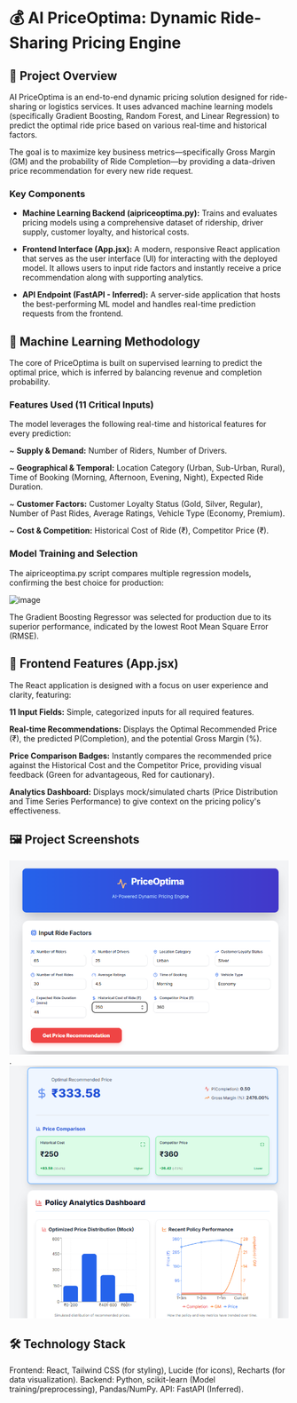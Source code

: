 # 💰 AI PriceOptima: Dynamic Ride-Sharing Pricing Engine
## 🎯 Project Overview
AI PriceOptima is an end-to-end dynamic pricing solution designed for ride-sharing or logistics services. It uses advanced machine learning models (specifically Gradient Boosting, Random Forest, and Linear Regression) to predict the optimal ride price based on various real-time and historical factors.

The goal is to maximize key business metrics—specifically Gross Margin (GM) and the probability of Ride Completion—by providing a data-driven price recommendation for every new ride request.

### Key Components
- **Machine Learning Backend (aipriceoptima.py):** Trains and evaluates pricing models using a comprehensive dataset of ridership, driver supply, customer loyalty, and historical costs.

- **Frontend Interface (App.jsx):** A modern, responsive React application that serves as the user interface (UI) for interacting with the deployed model. It allows users to input ride factors and instantly receive a price recommendation along with supporting analytics.

- **API Endpoint (FastAPI - Inferred):** A server-side application that hosts the best-performing ML model and handles real-time prediction requests from the frontend.

## 🧠 Machine Learning Methodology
The core of PriceOptima is built on supervised learning to predict the optimal price, which is inferred by balancing revenue and completion probability.

### Features Used (11 Critical Inputs)
The model leverages the following real-time and historical features for every prediction:

~ **Supply & Demand:** Number of Riders, Number of Drivers.

~ **Geographical & Temporal:** Location Category (Urban, Sub-Urban, Rural), Time of Booking (Morning, Afternoon, Evening, Night), Expected Ride Duration.

~ **Customer Factors:** Customer Loyalty Status (Gold, Silver, Regular), Number of Past Rides, Average Ratings, Vehicle Type (Economy, Premium).

~ **Cost & Competition:** Historical Cost of Ride (₹), Competitor Price (₹).

### Model Training and Selection
The aipriceoptima.py script compares multiple regression models, confirming the best choice for production:

<img width="537" height="332" alt="image" src="https://github.com/user-attachments/assets/e40bfd38-0eca-4809-98c1-83c438423ca7" />

The Gradient Boosting Regressor was selected for production due to its superior performance, indicated by the lowest Root Mean Square Error (RMSE).

## 🚀 Frontend Features (App.jsx)
The React application is designed with a focus on user experience and clarity, featuring:

**11 Input Fields:** Simple, categorized inputs for all required features.

**Real-time Recommendations:** Displays the Optimal Recommended Price (₹), the predicted P(Completion), and the potential Gross Margin (%).

**Price Comparison Badges:** Instantly compares the recommended price against the Historical Cost and the Competitor Price, providing visual feedback (Green for advantageous, Red for cautionary).

**Analytics Dashboard:** Displays mock/simulated charts (Price Distribution and Time Series Performance) to give context on the pricing policy's effectiveness.

## 🖼️ Project Screenshots
![Alt text](Output/UserInterface.png).
![Alt text](Output/Result.png)
   
## 🛠️ Technology Stack
Frontend: React, Tailwind CSS (for styling), Lucide (for icons), Recharts (for data visualization).
Backend: Python, scikit-learn (Model training/preprocessing), Pandas/NumPy.
API: FastAPI (Inferred).
